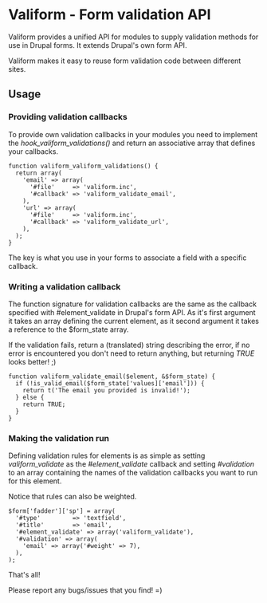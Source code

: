 Valiform - Form validation API
==============================
Valiform provides a unified API for modules to supply validation methods for use in Drupal forms. It extends Drupal's own form API.

Valiform makes it easy to reuse form validation code between different sites.

Usage
------------------------------
### Providing validation callbacks
To provide own validation callbacks in your modules you need to implement the *hook\_valiform\_validations()* and return an associative array that defines your callbacks.

    function valiform_valiform_validations() {
      return array(
        'email' => array(
          '#file'     => 'valiform.inc',
          '#callback' => 'valiform_validate_email',
        ),
        'url' => array(
          '#file'     => 'valiform.inc',
          '#callback' => 'valiform_validate_url',
        ),
      );
    }

The key is what you use in your forms to associate a field with a specific callback.

### Writing a validation callback
The function signature for validation callbacks are the same as the callback specified with #element\_validate in Drupal's form API. As it's first argument it takes an array defining the current element, as it second argument it takes a reference to the $form\_state array.

If the validation fails, return a (translated) string describing the error, if no error is encountered you don't need to return anything, but returning *TRUE* looks better! ;)

    function valiform_validate_email($element, &$form_state) {
      if (!is_valid_email($form_state['values]['email'])) {
        return t('The email you provided is invalid!');
      } else {
        return TRUE;
      }
    }

### Making the validation run
Defining validation rules for elements is as simple as setting *valiform_validate* as the *#element_validate* callback and setting *#validation* to an array containing the names of the validation callbacks you want to run for this element.

Notice that rules can also be weighted.

    $form['fadder']['sp'] = array(
      '#type'         => 'textfield',
      '#title'        => 'email',
      '#element_validate' => array('valiform_validate'),
      '#validation' => array(
        'email' => array('#weight' => 7),
      ),
    );

That's all!

Please report any bugs/issues that you find! =)